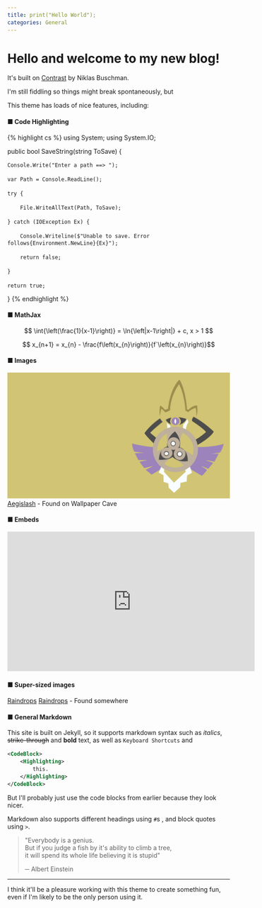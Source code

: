 ```yaml
---
title: print("Hello World");
categories: General
---
```


# Hello and welcome to my new blog!

It's built on [Contrast](https://niklasbuschmann.github.io/contrast) by Niklas Buschman.  

I'm still fiddling so things might break spontaneously, but 

This theme has loads of nice features, including:

#### &#9632; Code Highlighting

{% highlight cs %} 
using System;
using System.IO;

public bool SaveString(string ToSave) {

    Console.Write("Enter a path ==> ");
    
    var Path = Console.ReadLine();
    
    try {
    
        File.WriteAllText(Path, ToSave);
        
    } catch (IOException Ex) {
    
        Console.Writeline($"Unable to save. Error follows{Environment.NewLine}{Ex}");
        
        return false;
        
    }
    
    return true;
    
}
{% endhighlight %}

#### &#9632; MathJax

$$ \int{\left(\frac{1}{x-1}\right)} = \ln{\left|x-1\right|} + c, x > 1 $$  

$$ x_{n+1} = x_{n} - \frac{f\left(x_{n}\right)}{f`\left(x_{n}\right)}$$  

#### &#9632; Images

![Image1](/assets/images/aegislash_shield.png)
[Aegislash](https://wallpapercave.com/aegislash-wallpapers) - Found on Wallpaper Cave

#### &#9632; Embeds

<div class="embed">
<iframe width="560" height="315" src="https://www.youtube.com/embed/kYJx5xt2cB0" frameborder="0" allow="accelerometer;
autoplay; encrypted-media; gyroscope; picture-in-picture" allowfullscreen></iframe>
</div>

#### &#9632; Super-sized images

<a class="large" href="/assets/images/raindrops.jpeg">[Raindrops](/assets/images/raindrops.jpeg)</a>
[Raindrops](/assets/images/raindrops.jpeg) - Found somewhere

#### &#9632; General Markdown
This site is built on Jekyll, so it supports markdown syntax such as *italics*, ~~strike\-through~~ and **bold** text,
as well as `Keyboard Shortcuts` and

```xml
<CodeBlock> 
    <Highlighting>
        this.
    </Highlighting>
</CodeBlock>
``` 

But I'll probably just use the code blocks from earlier because they look nicer.

Markdown also supports different headings using `#`s , and block quotes using `>`.

> "Everybody is a genius.  
> But if you judge a fish by it's ability to climb a tree,  
> it will spend its whole life believing it is stupid"  
> 
>   &#9472; Albert Einstein

-----

I think it'll be a pleasure working with this theme to create something fun,
even if I'm likely to be the only person using it.